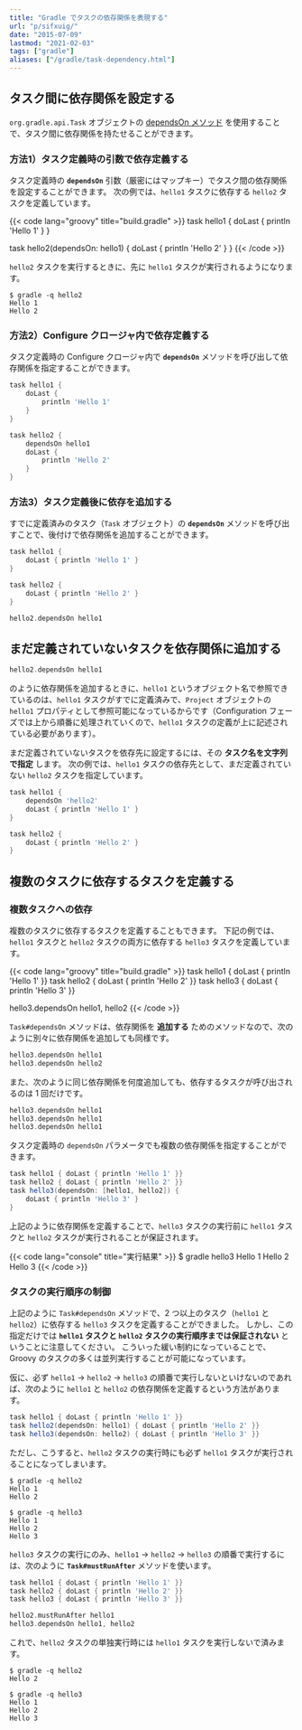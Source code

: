 ```yaml
---
title: "Gradle でタスクの依存関係を表現する"
url: "p/sifxuig/"
date: "2015-07-09"
lastmod: "2021-02-03"
tags: ["gradle"]
aliases: ["/gradle/task-dependency.html"]
---
```


タスク間に依存関係を設定する
----

`org.gradle.api.Task` オブジェクトの [dependsOn メソッド](https://docs.gradle.org/current/javadoc/org/gradle/api/Task.html#dependsOn(java.lang.Object...)) を使用することで、タスク間に依存関係を持たせることができます。

### 方法1）タスク定義時の引数で依存定義する

タスク定義時の __`dependsOn`__ 引数（厳密にはマップキー）でタスク間の依存関係を設定することができます。
次の例では、`hello1` タスクに依存する `hello2` タスクを定義しています。

{{< code lang="groovy" title="build.gradle" >}}
task hello1 {
    doLast { println 'Hello 1' }
}

task hello2(dependsOn: hello1) {
    doLast { println 'Hello 2' }
}
{{< /code >}}

`hello2` タスクを実行するときに、先に `hello1` タスクが実行されるようになります。

```console
$ gradle -q hello2
Hello 1
Hello 2
```

### 方法2）Configure クロージャ内で依存定義する

タスク定義時の Configure クロージャ内で __`dependsOn`__ メソッドを呼び出して依存関係を指定することができます。

```groovy
task hello1 {
    doLast {
        println 'Hello 1'
    }
}

task hello2 {
    dependsOn hello1
    doLast {
        println 'Hello 2'
    }
}
```

### 方法3）タスク定義後に依存を追加する

すでに定義済みのタスク（`Task` オブジェクト）の __`dependsOn`__ メソッドを呼び出すことで、後付けで依存関係を追加することができます。


```groovy
task hello1 {
    doLast { println 'Hello 1' }
}

task hello2 {
    doLast { println 'Hello 2' }
}

hello2.dependsOn hello1
```


まだ定義されていないタスクを依存関係に追加する
----

```groovy
hello2.dependsOn hello1
```

のように依存関係を追加するときに、`hello1` というオブジェクト名で参照できているのは、`hello1` タスクがすでに定義済みで、`Project` オブジェクトの `hello1` プロパティとして参照可能になっているからです（Configuration フェーズでは上から順番に処理されていくので、`hello1` タスクの定義が上に記述されている必要があります）。

まだ定義されていないタスクを依存先に設定するには、その __タスク名を文字列で指定__ します。
次の例では、`hello1` タスクの依存先として、まだ定義されていない `hello2` タスクを指定しています。

```groovy
task hello1 {
    dependsOn 'hello2'
    doLast { println 'Hello 1' }
}

task hello2 {
    doLast { println 'Hello 2' }
}
```


複数のタスクに依存するタスクを定義する
----

### 複数タスクへの依存

複数のタスクに依存するタスクを定義することもできます。
下記の例では、`hello1` タスクと `hello2` タスクの両方に依存する `hello3` タスクを定義しています。

{{< code lang="groovy" title="build.gradle" >}}
task hello1 { doLast { println 'Hello 1' }}
task hello2 { doLast { println 'Hello 2' }}
task hello3 { doLast { println 'Hello 3' }}

hello3.dependsOn hello1, hello2
{{< /code >}}

`Task#dependsOn` メソッドは、依存関係を __追加する__ ためのメソッドなので、次のように別々に依存関係を追加しても同様です。

```groovy
hello3.dependsOn hello1
hello3.dependsOn hello2
```

また、次のように同じ依存関係を何度追加しても、依存するタスクが呼び出されるのは 1 回だけです。

```groovy
hello3.dependsOn hello1
hello3.dependsOn hello1
hello3.dependsOn hello1
```

タスク定義時の `dependsOn` パラメータでも複数の依存関係を指定することができます。

```groovy
task hello1 { doLast { println 'Hello 1' }}
task hello2 { doLast { println 'Hello 2' }}
task hello3(dependsOn: [hello1, hello2]) {
    doLast { println 'Hello 3' }
}
```

上記のように依存関係を定義することで、`hello3` タスクの実行前に `hello1` タスクと `hello2` タスクが実行されることが保証されます。

{{< code lang="console" title="実行結果" >}}
$ gradle hello3
Hello 1
Hello 2
Hello 3
{{< /code >}}

### タスクの実行順序の制御

上記のように `Task#dependsOn` メソッドで、2 つ以上のタスク（`hello1` と `hello2`）に依存する `hello3` タスクを定義することができました。
しかし、この指定だけでは __`hello1` タスクと `hello2` タスクの実行順序までは保証されない__ ということに注意してください。
こういった緩い制約になっていることで、Groovy のタスクの多くは並列実行することが可能になっています。

仮に、必ず `hello1` → `hello2` → `hello3` の順番で実行しないといけないのであれば、次のように `hello1` と `hello2` の依存関係を定義するという方法があります。

```groovy
task hello1 { doLast { println 'Hello 1' }}
task hello2(dependsOn: hello1) { doLast { println 'Hello 2' }}
task hello3(dependsOn: hello2) { doLast { println 'Hello 3' }}
```

ただし、こうすると、`hello2` タスクの実行時にも必ず `hello1` タスクが実行されることになってしまいます。

```console
$ gradle -q hello2
Hello 1
Hello 2

$ gradle -q hello3
Hello 1
Hello 2
Hello 3
```

`hello3` タスクの実行にのみ、`hello1` → `hello2` → `hello3` の順番で実行するには、次のように __`Task#mustRunAfter`__ メソッドを使います。

```groovy
task hello1 { doLast { println 'Hello 1' }}
task hello2 { doLast { println 'Hello 2' }}
task hello3 { doLast { println 'Hello 3' }}

hello2.mustRunAfter hello1
hello3.dependsOn hello1, hello2
```

これで、`hello2` タスクの単独実行時には `hello1` タスクを実行しないで済みます。

```console
$ gradle -q hello2
Hello 2

$ gradle -q hello3
Hello 1
Hello 2
Hello 3
```

